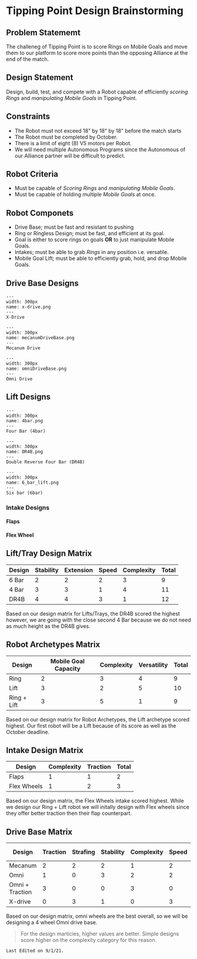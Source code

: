 # Tipping Point Design Brainstorming

## Problem Statememt
The challeneg of Tipping Point is to score Rings on Mobile Goals and move them to our platform to score more points than the opposing Alliance at the end of the match.

## Design Statement
Design, build, test, and compete with a Robot capable of efficiently *scoring Rings* and *manipulating Mobile Goals* in Tipping Point.

## Constraints
- The Robot must not exceed 18" by 18" by 18" before the match starts
- The Robot must be completed by October.
- There is a limit of eight (8) V5 motors per Robot.
- We will need multiple Autonomous Programs since the Autonomous of our Alliance partner will be difficult to predict.

## Robot Criteria
- Must be capable of *Scoring Rings* and *manipulating Mobile Goals*.
- Must be capable of holding multiple *Mobile Goals* at once.

## Robot Componets
- Drive Base; must be fast and resistant to pushing
- Ring or Ringless Design; must be fast, and efficient at its goal.
- Goal is either to score rings on goals __OR__ to just manipulate Mobile Goals.
- Intakes; must be able to grab *Rings* in any position i.e. versatile.
- Mobile Goal Lift; must be able to efficiently grab, hold, and drop Mobile Goals.

## Drive Base Designs
```{figure} ././_images/9/x-drive.png
---
width: 300px
name: x-drive.png
---
X-Drive
```

```{figure} ././_images/9/mecanumDriveBase.png
---
width: 300px
name: mecanumDriveBase.png
---
Mecanum Drive
```

```{figure} ././_images/9/omniDriveBase.png
---
width: 300px
name: omniDriveBase.png
---
Omni Drive
```
## Lift Designs

```{figure} ././_images/9/4bar.png
---
width: 300px
name: 4bar.png
---
Four Bar (4bar)
```

```{figure} ././_images/9/DR4B.png
---
width: 300px
name: DR4B.png
---
Double Reverse Four Bar (DR4B) 
```

```{figure} ././_images/9/6_bar_lift.png
---
width: 300px
name: 6_bar_lift.png
---
Six bar (6bar)
```
### Intake Designs
#### Flaps
#### Flex Wheel


## Lift/Tray Design Matrix
| Design       | Stability | Extension | Speed | Complexity | Total |
|--------------|-----------|-----------|-------|------------|-------|
| 6 Bar        | 2         | 2         | 2     | 3          | 9     |
| 4 Bar        | 3         | 3         | 1     | 4          | 11    |
| DR4B         | 4         | 4         | 3     | 1          | 12    |

Based on our design matrix for Lifts/Trays, the DR4B scored the highest however, we are going with the close second 4 Bar because we do not need as much height as the DR4B gives.

## Robot Archetypes Matrix
| Design    | Mobile Goal Capacity | Complexity | Versatility | Total |
|-----------|---------------|------------|-------------|-------|
| Ring      | 2             | 3          | 4           | 9     |
| Lift      | 3             | 2          | 5           | 10     |
| Ring + Lift| 3            | 5          | 1           | 9     |

Based on our design matrix for Robot Archetypes, the Lift archetype scored highest. Our first robot will be a Lift because of its score as well as the October deadline.

## Intake Design Matrix
| Design | Complexity | Traction | Total |
|--------|------------|----------|-------|
| Flaps  | 1          | 1        |2      |
| Flex Wheels | 1          | 2        |3      |

Based on our design matrix, the Flex Wheels intake scored highest. While we design our Ring + Lift robot we will initally design with Flex wheels since they offer better traction then their flap counterpart.

## Drive Base Matrix
| Design          | Traction | Strafing | Stability | Complexity | Speed | Resistance to Pushing | Total |
|-----------------|----------|----------|-----------|------------|-------|-----------------------|-------|
| Mecanum         | 2        | 2        | 2         | 1          | 2     | 0                     | 9     |
| Omni            | 1        | 0        | 3         | 2          | 2     | 2                     | 10    |
| Omni + Traction | 3        | 0        | 0         | 3          | 0     | 3                     | 9     |
| X-drive         | 0        | 3        | 1         | 0          | 3     | 1                     | 6     |

Based on our design matrix, omni wheels are the best overall, so we will be designing a 4 wheel Omni drive base.

> For the design marticies, higher values are better. Simple designs score higher on the complexity category for this reason.

```{important}
Last Edited on 9/1/21.
```